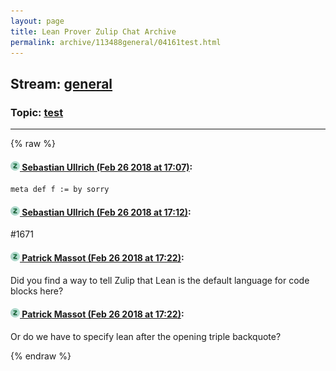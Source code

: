 ```yaml
---
layout: page
title: Lean Prover Zulip Chat Archive 
permalink: archive/113488general/04161test.html
---
```


## Stream: [general](index.html)
### Topic: [test](04161test.html)

---


{% raw %}
#### [![Click to go to Zulip](../../assets/img/zulip2.png) Sebastian Ullrich (Feb 26 2018 at 17:07)](https://leanprover.zulipchat.com/#narrow/stream/113488-general/topic/test/near/123002211):
```lean
meta def f := by sorry
```

#### [![Click to go to Zulip](../../assets/img/zulip2.png) Sebastian Ullrich (Feb 26 2018 at 17:12)](https://leanprover.zulipchat.com/#narrow/stream/113488-general/topic/test/near/123002416):
#1671

#### [![Click to go to Zulip](../../assets/img/zulip2.png) Patrick Massot (Feb 26 2018 at 17:22)](https://leanprover.zulipchat.com/#narrow/stream/113488-general/topic/test/near/123002847):
Did you find a way to tell Zulip that Lean is the default language for code blocks here?

#### [![Click to go to Zulip](../../assets/img/zulip2.png) Patrick Massot (Feb 26 2018 at 17:22)](https://leanprover.zulipchat.com/#narrow/stream/113488-general/topic/test/near/123002856):
Or do we have to specify lean after the opening triple backquote?


{% endraw %}
